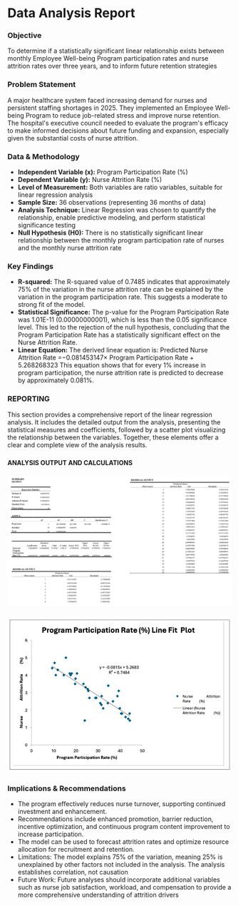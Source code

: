 <h1>Data Analysis Report</h1>

<h3>Objective</h3>

To determine if a statistically significant linear relationship exists between monthly Employee Well-being Program participation rates and nurse attrition rates over three years, and to inform future retention strategies

<h3>Problem Statement</h3>
A major healthcare system faced increasing demand for nurses and persistent staffing shortages in 2025. They implemented an Employee Well-being Program to reduce job-related stress and improve nurse retention. The hospital's executive council needed to evaluate the program's efficacy to make informed decisions about future funding and expansion, especially given the substantial costs of nurse attrition.


<h3>Data & Methodology</h3>

  - <b>Independent Variable (x):</b> Program Participation Rate (%)
  - <b>Dependent Variable (y):</b> Nurse Attrition Rate (%)
  - <b>Level of Measurement:</b> Both variables are ratio variables, suitable for linear regression analysis
  - <b>Sample Size:</b> 36 observations (representing 36 months of data)
  - <b>Analysis Technique:</b> Linear Regression was chosen to quantify the relationship, enable predictive modeling, and perform statistical significance testing
  - <b>Null Hypothesis (H0):</b> There is no statistically significant linear relationship between the monthly program participation rate of nurses and the monthly nurse attrition rate

<h3>Key Findings</h3>

  - <b>R-squared:</b> The R-squared value of 0.7485 indicates that approximately 75% of the variation in the nurse attrition rate can be explained by the variation in the program participation rate. This suggests a moderate to strong fit of the model.
  - <b>Statistical Significance:</b> The p-value for the Program Participation Rate was 1.01E-11 (0.00000000001), which is less than the 0.05 significance level. This led to the rejection of the null hypothesis, concluding that the Program Participation Rate has a statistically significant effect on the Nurse Attrition Rate.
  - <b>Linear Equation:</b> The derived linear equation is: Predicted Nurse Attrition Rate =−0.081453147× Program Participation Rate + 5.268268323  This equation shows that for every 1% increase in program participation, the nurse attrition rate is predicted to decrease by approximately 0.081%.


<h3>REPORTING</h3>
This section provides a comprehensive report of the linear regression analysis. It includes the detailed output from the analysis, presenting the statistical measures and coefficients, followed by a scatter plot visualizing the relationship between the variables. Together, these elements offer a clear and complete view of the analysis results.

<h3></h3>
<b>ANALYSIS OUTPUT AND CALCULATIONS</b>
<h3></h3>


![Linear Regression](https://github.com/LashawnFofung/Nurse-Attrition-Linear-Regression-Analysis/blob/main/Results/Linear%20Regression%20Summary%20Output.png)

<h3></h3>

![Program Participation Rate Line Fit Plot](https://github.com/LashawnFofung/Nurse-Attrition-Linear-Regression-Analysis/blob/main/Program%20Participation%20Rate%20(%25)%20Line%20Fit%20Plot.png)

<h3>Implications & Recommendations</h3>

  - The program effectively reduces nurse turnover, supporting continued investment and enhancement.
  - Recommendations include enhanced promotion, barrier reduction, incentive optimization, and continuous program content improvement to increase participation.
  - The model can be used to forecast attrition rates and optimize resource allocation for recruitment and retention.
  - Limitations: The model explains 75% of the variation, meaning 25% is unexplained by other factors not included in the analysis. The analysis establishes correlation, not causation
  - Future Work: Future analyses should incorporate additional variables such as nurse job satisfaction, workload, and compensation to provide a more comprehensive understanding of attrition drivers

